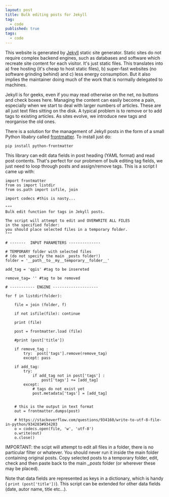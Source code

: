 ```yaml
---
layout: post
title: Bulk editing posts for Jekyll
tag:
  - code
published: true
tags:
  - code
---
```


This website is generated by [Jekyll](https://jekyllrb.com/) static site generator. Static sites do not require complex backend engines, such as databases and software which recreate site content for each visitor. It's just static files. This translates into a) free hosting (it's cheap to host static files), b) super-fast websites (no software grinding behind) and c) less energy consumption. But it also implies the maintainer doing much of the work that is normally delegated to machines.

Jekyll is for geeks, even if you may read otherwise on the net, no buttons and check boxes here. Managing the content can easily become a pain, especially when we start to deal with larger numbers of articles. These are all just text files sitting on the disk. A typical problem is to remove or to add tags to existing articles. As sites evolve, we introduce new tags and reorganise the old ones. 

There is a solution for the management of Jekyll posts in the form of a small Python libabry called [frontmatter](https://python-frontmatter.readthedocs.io/en/latest/). To install just do:

```
pip install python-frontmatter
```          

This library can edit data fields in post heading (YAML format) and read post contents. That's perfect for our probmem of bulk editing tag fields, we just need to loop through posts and assign/remove tags. This is a script I came up with: 


```
import frontmatter
from os import listdir
from os.path import isfile, join

import codecs #this is nasty...

"""
Bulk edit function for tags in Jekyll posts. 

The script will attempt to edit and OVERWRITE ALL FILES 
in the specified folder: 
you should place selected files in a temporary folder. 
"""

# -------  INPUT PARAMETERS --------------

# TEMPORARY folder with selected files 
# (do not specify the main _posts folder!)
folder = '__path__to__my__temporary__folder__'

add_tag = 'qgis' #tag to be insereted

remove_tag= '' #tag to be removed

# ----------- ENGINE --------------------

for f in listdir(folder):

    file = join (folder, f)

    if not isfile(file): continue

    print (file)

    post = frontmatter.load (file)

    #print (post['title'])
	
	if remove_tag :
        try:  post['tags'].remove(remove_tag)
        except: pass

    if add_tag:
        try:
            if add_tag not in post['tags'] :
                post['tags'] += [add_tag]
        except:
            # tags do not exist yet
            post.metadata['tags'] = [add_tag]

  
	# this is the output in text format
    out = frontmatter.dumps(post)

    # https://stackoverflow.com/questions/934160/write-to-utf-8-file-in-python/934203#934203
    o = codecs.open(file, 'w', 'utf-8')
    o.write(out)
    o.close()
```
IMPORTANT: the scipt will attempt to edit all files in a folder, there is no particular filter or whatever. You should never run it inside the main folder containing original posts. Copy selected posts to a temporary folder, edit, check and then paste back to the main *_posts* folder (or wherever these may be placed).  

Note that data fields are represented as keys in a dictionary, which is handy ( `print (post['title'])`). This script can be extended for other data fields (date, autor name, title etc...).
